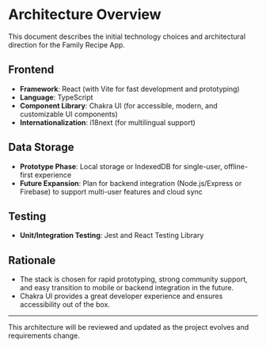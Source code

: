 # Architecture Overview

This document describes the initial technology choices and architectural direction for the Family Recipe App.

## Frontend

- **Framework**: React (with Vite for fast development and prototyping)
- **Language**: TypeScript
- **Component Library**: Chakra UI (for accessible, modern, and customizable UI components)
- **Internationalization**: i18next (for multilingual support)

## Data Storage

- **Prototype Phase**: Local storage or IndexedDB for single-user, offline-first experience
- **Future Expansion**: Plan for backend integration (Node.js/Express or Firebase) to support multi-user features and cloud sync

## Testing

- **Unit/Integration Testing**: Jest and React Testing Library

## Rationale

- The stack is chosen for rapid prototyping, strong community support, and easy transition to mobile or backend integration in the future.
- Chakra UI provides a great developer experience and ensures accessibility out of the box.

---

This architecture will be reviewed and updated as the project evolves and requirements change.
